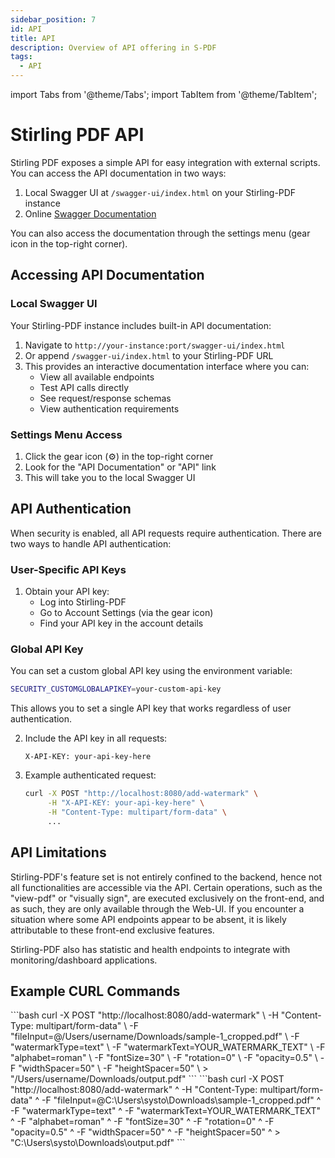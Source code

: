 ```yaml
---
sidebar_position: 7
id: API
title: API
description: Overview of API offering in S-PDF
tags:
  - API
---
```

import Tabs from '@theme/Tabs';
import TabItem from '@theme/TabItem';

# Stirling PDF API

Stirling PDF exposes a simple API for easy integration with external scripts. You can access the API documentation in two ways:

1. Local Swagger UI at `/swagger-ui/index.html` on your Stirling-PDF instance
2. Online [Swagger Documentation](https://app.swaggerhub.com/apis-docs/Frooodle/Stirling-PDF/)

You can also access the documentation through the settings menu (gear icon in the top-right corner).

## Accessing API Documentation

### Local Swagger UI
Your Stirling-PDF instance includes built-in API documentation:
1. Navigate to `http://your-instance:port/swagger-ui/index.html`
2. Or append `/swagger-ui/index.html` to your Stirling-PDF URL
3. This provides an interactive documentation interface where you can:
   - View all available endpoints
   - Test API calls directly
   - See request/response schemas
   - View authentication requirements

### Settings Menu Access
1. Click the gear icon (⚙️) in the top-right corner
2. Look for the "API Documentation" or "API" link
3. This will take you to the local Swagger UI

## API Authentication

When security is enabled, all API requests require authentication. There are two ways to handle API authentication:

### User-Specific API Keys
1. Obtain your API key:
   - Log into Stirling-PDF
   - Go to Account Settings (via the gear icon)
   - Find your API key in the account details

### Global API Key
You can set a custom global API key using the environment variable:
```bash
SECURITY_CUSTOMGLOBALAPIKEY=your-custom-api-key
```
This allows you to set a single API key that works regardless of user authentication.

2. Include the API key in all requests:
   ```http
   X-API-KEY: your-api-key-here
   ```

3. Example authenticated request:
   ```bash
   curl -X POST "http://localhost:8080/add-watermark" \
        -H "X-API-KEY: your-api-key-here" \
        -H "Content-Type: multipart/form-data" \
        ...
   ```

## API Limitations

Stirling-PDF's feature set is not entirely confined to the backend, hence not all functionalities are accessible via the API. Certain operations, such as the "view-pdf" or "visually sign", are executed exclusively on the front-end, and as such, they are only available through the Web-UI. If you encounter a situation where some API endpoints appear to be absent, it is likely attributable to these front-end exclusive features.

Stirling-PDF also has statistic and health endpoints to integrate with monitoring/dashboard applications.

## Example CURL Commands

<Tabs groupId="operating-systems">
  <TabItem value="unix" label="Unix/Linux/MacOS">
    ```bash
    curl -X POST "http://localhost:8080/add-watermark" \
         -H "Content-Type: multipart/form-data" \
         -F "fileInput=@/Users/username/Downloads/sample-1_cropped.pdf" \
         -F "watermarkType=text" \
         -F "watermarkText=YOUR_WATERMARK_TEXT" \
         -F "alphabet=roman" \
         -F "fontSize=30" \
         -F "rotation=0" \
         -F "opacity=0.5" \
         -F "widthSpacer=50" \
         -F "heightSpacer=50" \
         > "/Users/username/Downloads/output.pdf"
    ```
  </TabItem>
  <TabItem value="windows" label="Windows CMD">
    ```bash
    curl -X POST "http://localhost:8080/add-watermark" ^
         -H "Content-Type: multipart/form-data" ^
         -F "fileInput=@C:\Users\systo\Downloads\sample-1_cropped.pdf" ^
         -F "watermarkType=text" ^
         -F "watermarkText=YOUR_WATERMARK_TEXT" ^
         -F "alphabet=roman" ^
         -F "fontSize=30" ^
         -F "rotation=0" ^
         -F "opacity=0.5" ^
         -F "widthSpacer=50" ^
         -F "heightSpacer=50" ^
         > "C:\Users\systo\Downloads\output.pdf"
    ```
  </TabItem>
</Tabs>